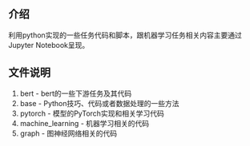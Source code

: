 ## 介绍
利用python实现的一些任务代码和脚本，跟机器学习任务相关内容主要通过Jupyter Notebook呈现。

## 文件说明
1. bert - bert的一些下游任务及其代码  
2. base - Python技巧、代码或者数据处理的一些方法 
3. pytorch - 模型的PyTorch实现和相关学习代码
4. machine_learning - 机器学习相关的代码
5. graph - 图神经网络相关的代码